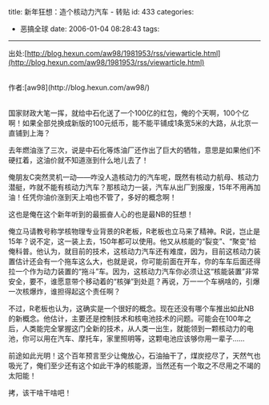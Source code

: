 title: 新年狂想：造个核动力汽车 - 转贴
id: 433
categories:
  - 恶搞全球
date: 2006-01-04 08:28:43
tags:
---

<div id="msgcns!9697D6160EFEBC17!519" class="bvMsg"><div>

出处:[http://blog.hexun.com/aw98/1981953/rss/viewarticle.html](http://blog.hexun.com/aw98/1981953/rss/viewarticle.html)
</div>
<div> </div>
<div>作者:<span>[aw98](http://blog.hexun.com/aw98/)</span></div>
<div><span></span> </div>
<div><span>

国家财政大笔一挥，就给中石化送了一个100亿的红包，俺的个天啊，100个亿啊！如果全部兑换成新版的100元纸币，能不能平铺成1条宽5米的大路，从北京一直铺到上海？

去年燃油涨了三次，说是中石化等炼油厂还作出了巨大的牺牲，意思是如果他们不硬扛着，这油价就不知道涨到什么地儿去了！

俺朋友C突然灵机一动——咋没人造核动力的汽车呢，既然有核动力航母、核动力潜艇，咋就不能有核动力汽车？那核动力一装，汽车从出厂到报废，15年不用再加油！任凭你油价涨到天上咱也不管了，多好的概念啊！

这也是俺在这个新年听到的最振奋人心的也是最NB的狂想！

俺立马请教号称学核物理专业背景的R老板，R老板也立马来了精神。R说，岂止是15年？说不定，这一装上去，150年都可以使用。他又从核能的“裂变”、“聚变”给俺科普。他认为，就目前的技术，这核动力汽车还有难度，因为，目前这核动力装置估计还会有一个拖车这么大，也就是说，你可能前面在开车，你的车车后面还得拉一个作为动力装置的“拖斗”车。因为，这核动力汽车你必须让这“核能装置”非常安全，要不，谁愿意带个移动着的“核弹”到处逛？再说，万一一个车祸啥的，引爆一次核爆炸，谁担得起这个责任啊？

不过，R老板也认为，这确实是一个很好的概念。现在还没有哪个车推出如此NB的新概念。他估计，主要还是控制技术和核电池技术的问题。可能会在100年之后，人类能完全掌握这门全新的技术，从人类一出生，就能领到一颗核动力的电池，你可以用在汽车、摩托车，家里照明等，这颗电池应该够你用一辈子……

前途如此光明！这个百年预言至少让俺放心，石油抽干了，煤炭挖尽了，天然气也吸光了，俺们至少还有这个如此干净的核能源，当然还有一个取之不尽用之不竭的太阳能！

拷，该干啥干啥吧！
</span></div>
<div><span></span> </div>
<div> </div>
<div> </div></div>